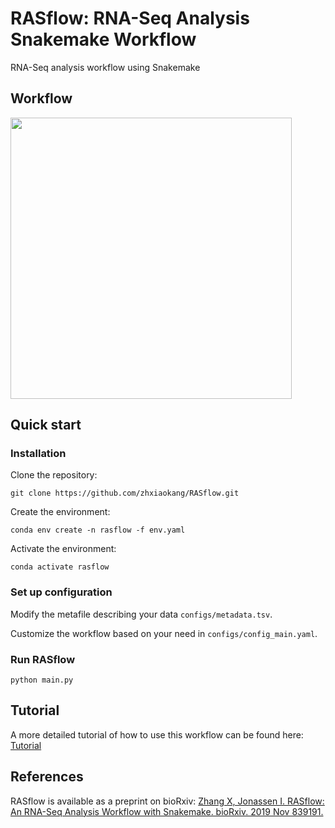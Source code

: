 # RASflow: RNA-Seq Analysis Snakemake Workflow
RNA-Seq analysis workflow using Snakemake
## Workflow
<img src="https://github.com/zhxiaokang/RNA-Seq-analysis/blob/master/workflow/workflow_chart.jpg" width="450">

## Quick start
### Installation
Clone the repository:

`git clone https://github.com/zhxiaokang/RASflow.git`

Create the environment:

`conda env create -n rasflow -f env.yaml`

Activate the environment:

`conda activate rasflow`

### Set up configuration
Modify the metafile describing your data `configs/metadata.tsv`.

Customize the workflow based on your need in `configs/config_main.yaml`.

### Run RASflow
`python main.py`

## Tutorial
A more detailed tutorial of how to use this workflow can be found here: [Tutorial](https://github.com/zhxiaokang/RASflow/blob/master/Tutorial.pdf)

## References
RASflow is available as a preprint on bioRxiv: [Zhang X, Jonassen I. RASflow: An RNA-Seq Analysis Workflow with Snakemake. bioRxiv. 2019 Nov 839191.](https://www.biorxiv.org/content/10.1101/839191v1)
